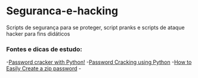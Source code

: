 # Seguranca-e-hacking
Scripts de segurança para se proteger, script pranks e scripts de ataque hacker para fins didáticos 

 ### Fontes e dicas de estudo:

 -[Password cracker with Python!](https://workshops.hackclub.com/passwordcracker/)
 -[Password Cracking using Python](https://medium.com/@cyberdocks2019/password-cracking-using-python-9fd1b5e064d9)
 -[How to Easily Create a zip password](https://stackzero.net/how-to-easily-create-a-zip-password-cracker/)
 -[]()
